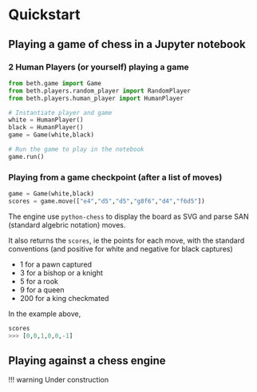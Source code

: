 # Quickstart

## Playing a game of chess in a Jupyter notebook

### 2 Human Players (or yourself) playing a game

```python
from beth.game import Game
from beth.players.random_player import RandomPlayer
from beth.players.human_player import HumanPlayer

# Instantiate player and game
white = HumanPlayer()
black = HumanPlayer()
game = Game(white,black)

# Run the game to play in the notebook
game.run()
```

### Playing from a game checkpoint (after a list of moves)
```python
game = Game(white,black)
scores = game.move(["e4","d5","d5","g8f6","d4","f6d5"])
```
The engine use ``python-chess`` to display the board as SVG and parse SAN (standard algebric notation) moves. 

It also returns the ``scores``, ie the points for each move, with the standard conventions (and positive for white and negative for black captures)

- 1 for a pawn captured
- 3 for a bishop or a knight
- 5 for a rook
- 9 for a queen
- 200 for a king checkmated

In the example above, 
```python
scores
>>> [0,0,1,0,0,-1]
```

## Playing against a chess engine

!!! warning
    Under construction

